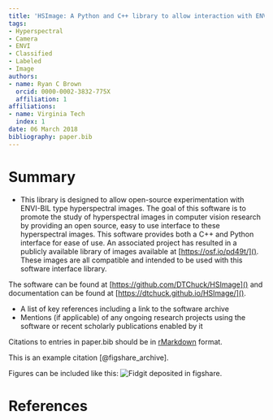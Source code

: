 ```yaml
---
title: 'HSImage: A Python and C++ library to allow interaction with ENVI-BIL hyperspectral images'
tags:
- Hyperspectral
- Camera
- ENVI
- Classified
- Labeled
- Image
authors:
- name: Ryan C Brown
  orcid: 0000-0002-3832-775X
  affiliation: 1
affiliations:
- name: Virginia Tech
  index: 1
date: 06 March 2018
bibliography: paper.bib
---
```


# Summary

- This library is designed to allow open-source experimentation with ENVI-BIL type hyperspectral images. The goal of this software is to promote the study of hyperspectral images in computer vision research by providing an open source, easy to use interface to these hyperspectral images. This software provides both a C++ and Python interface for ease of use. An associated project has resulted in a publicly available library of images available at [https://osf.io/pd49t/](). These images are all compatible and intended to be used with this software interface library.

The software can be found at [https://github.com/DTChuck/HSImage]() and documentation can be found at [https://dtchuck.github.io/HSImage/](). 
- A list of key references including a link to the software archive
- Mentions (if applicable) of any ongoing research projects using the software
or recent scholarly publications enabled by it

Citations to entries in paper.bib should be in
[rMarkdown](http://rmarkdown.rstudio.com/authoring_bibliographies_and_citations.html)
format.

This is an example citation [@figshare_archive].

Figures can be included like this: ![Fidgit deposited in figshare.](figshare_article.png)

# References
